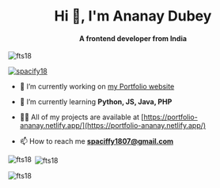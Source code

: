 <h1 align="center">Hi 👋, I'm Ananay Dubey</h1>
<h4 align="center">A frontend developer from India</h4>

<p align="left"> <img src="https://komarev.com/ghpvc/?username=fts18&label=Profile%20views&color=0e75b6&style=flat" alt="fts18" /> </p>
<p align="left"> <a href="https://twitter.com/spacify18" target="blank"><img src="https://img.shields.io/twitter/follow/spacify18?logo=twitter&style=for-the-badge" alt="spacify18" /></a> </p>

- 🔭 I’m currently working on [my Portfolio website](https://github.com/FTS18/Portfolio)

- 🌱 I’m currently learning **Python, JS, Java, PHP**

- 👨‍💻 All of my projects are available at [https://portfolio-ananay.netlify.app/](https://portfolio-ananay.netlify.app/)

- 📫 How to reach me **spaciffy1807@gmail.com**

<!--<h3 align="left">Connect with me:</h3>
<p align="left">
<a href="https://dev.to/spacify18" target="blank"><img align="center" src="https://raw.githubusercontent.com/rahuldkjain/github-profile-readme-generator/master/src/images/icons/Social/devto.svg" alt="spacify" height="30" width="40" /></a>
<a href="https://twitter.com/spacify18" target="blank"><img align="center" src="https://raw.githubusercontent.com/rahuldkjain/github-profile-readme-generator/master/src/images/icons/Social/twitter.svg" alt="spacify18" height="30" width="40" /></a>
<a href="https://linkedin.com/in/ananaydubey" target="blank"><img align="center" src="https://raw.githubusercontent.com/rahuldkjain/github-profile-readme-generator/master/src/images/icons/Social/linked-in-alt.svg" alt="ananaydubey" height="30" width="40" /></a>
<a href="https://instagram.com/spacify18" target="blank"><img align="center" src="https://raw.githubusercontent.com/rahuldkjain/github-profile-readme-generator/master/src/images/icons/Social/instagram.svg" alt="spacify18" height="30" width="40" /></a>
<a href="https://www.youtube.com/c/spacify18" target="blank"><img align="center" src="https://raw.githubusercontent.com/rahuldkjain/github-profile-readme-generator/master/src/images/icons/Social/youtube.svg" alt="spacify18" height="30" width="40" /></a>
</p>

<h3 align="left">Languages and Tools:</h3>
<p align="left"> <a href="https://developer.android.com" target="_blank" rel="noreferrer"> <img src="https://raw.githubusercontent.com/devicons/devicon/master/icons/android/android-original-wordmark.svg" alt="android" width="40" height="40"/> </a> <a href="https://www.w3schools.com/css/" target="_blank" rel="noreferrer"> <img src="https://raw.githubusercontent.com/devicons/devicon/master/icons/css3/css3-original-wordmark.svg" alt="css3" width="40" height="40"/> </a> <a href="https://firebase.google.com/" target="_blank" rel="noreferrer"> <img src="https://www.vectorlogo.zone/logos/firebase/firebase-icon.svg" alt="firebase" width="40" height="40"/> </a> <a href="https://www.w3.org/html/" target="_blank" rel="noreferrer"> <img src="https://raw.githubusercontent.com/devicons/devicon/master/icons/html5/html5-original-wordmark.svg" alt="html5" width="40" height="40"/> </a> <a href="https://nodejs.org" target="_blank" rel="noreferrer"> <img src="https://raw.githubusercontent.com/devicons/devicon/master/icons/nodejs/nodejs-original-wordmark.svg" alt="nodejs" width="40" height="40"/> </a> <a href="https://www.python.org" target="_blank" rel="noreferrer"> <img src="https://raw.githubusercontent.com/devicons/devicon/master/icons/python/python-original.svg" alt="python" width="40" height="40"/> </a> <a href="https://sass-lang.com" target="_blank" rel="noreferrer"> <img src="https://raw.githubusercontent.com/devicons/devicon/master/icons/sass/sass-original.svg" alt="sass" width="40" height="40"/> </a> </p>-->

<p><img align="left" src="https://github-readme-stats.vercel.app/api/top-langs?username=fts18&show_icons=true&locale=en&layout=compact" alt="fts18" /></p>

<p>&nbsp;<img align="center" src="https://github-readme-stats.vercel.app/api?username=fts18&show_icons=true&locale=en" alt="fts18" /></p>

<p><img align="center" src="https://github-readme-streak-stats.herokuapp.com/?user=fts18&" alt="fts18" /></p>
